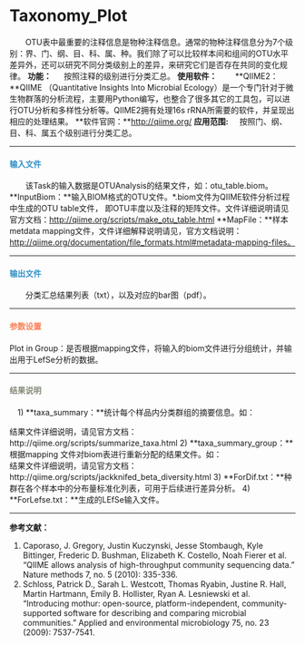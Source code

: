 # Taxonomy_Plot 
　　OTU表中最重要的注释信息是物种注释信息。通常的物种注释信息分为7个级别：界、门、纲、目、科、属、种。我们除了可以比较样本间和组间的OTU水平差异外，还可以研究不同分类级别上的差异，来研究它们是否存在共同的变化规律。
**功能：**
　		按照注释的级别进行分类汇总。
 **使用软件：**
　　**QIIME2：**QIIME （Quantitative Insights Into Microbial Ecology）是一个专门针对于微生物群落的分析流程，主要用Python编写，也整合了很多其它的工具包，可以进行OTU分析和多样性分析等。QIIME2拥有处理16s rRNA所需要的软件，并呈现出相应的处理结果。
**软件官网：**http://qiime.org/
**应用范围:**
&nbsp;&nbsp;&nbsp;&nbsp;按照门、纲、目、科、属五个级别进行分类汇总。


***
#### **<i class="glyphicon glyphicon-log-in" aria-hidden="true" style="color:#3090C7"></i><span style="color:#3090C7"> 输入文件**
　　该Task的输入数据是OTUAnalysis的结果文件，如：otu_table.biom。
**InputBiom：**输入BIOM格式的OTU文件。\*.biom文件为QIIME软件分析过程中生成的OTU table文件， 即OTU丰度以及注释的矩阵文件。文件详细说明请见官方文档：http://qiime.org/scripts/make_otu_table.html
**MapFile：**样本metdata mapping文件，文件详细解释说明请见，官方文档说明：http://qiime.org/documentation/file_formats.html#metadata-mapping-files。
***


#### **<i class="glyphicon glyphicon-log-out" aria-hidden="true" style="color:#3090C7"></i><span style="color:#3090C7"> 输出文件**
　　分类汇总结果列表（txt），以及对应的bar图（pdf）。

***
#### **<i class="fa fa-cog" aria-hidden="true" style="color:#F88158"></i> <span style="color:#F88158">参数设置**
<label id='isplotGroup'>Plot in Group：</label>是否根据mapping文件，将输入的biom文件进行分组统计，并输出用于LefSe分析的数据。
***
#### **<i class="fa fa-file-text" aria-hidden="true" style="color:#848b79"></i><span style="color:#848b79"> 结果说明**
　1)	**taxa_summary：**统计每个样品内分类群组的摘要信息。如：
<div style="text-align:center">
	<img data-src="1.png" width="500px" ></img>
</div>
结果文件详细说明，请见官方文档：http://qiime.org/scripts/summarize_taxa.html
2) **taxa_summary_group：**根据mapping 文件对biom表进行重新分配的结果文件。如：
<div style="text-align:center">
	<img data-src="2.jpg" width="300px" ></img>
</div>
结果文件详细说明，请见官方文档： 
http://qiime.org/scripts/jackknifed_beta_diversity.html
3)	**ForDif.txt：**种群在各个样本中的分布量标准化列表，可用于后续进行差异分析。
4)	**ForLefse.txt：**生成的LEfSe输入文件。

***

**参考文献：**
1.	Caporaso, J. Gregory, Justin Kuczynski, Jesse Stombaugh, Kyle Bittinger, Frederic D. Bushman, Elizabeth K. Costello, Noah Fierer et al. “QIIME allows analysis of high-throughput community sequencing data.” Nature methods 7, no. 5 (2010): 335-336.
2.	Schloss, Patrick D., Sarah L. Westcott, Thomas Ryabin, Justine R. Hall, Martin Hartmann, Emily B. Hollister, Ryan A. Lesniewski et al. “Introducing mothur: open-source, platform-independent, community-supported software for describing and comparing microbial communities.” Applied and environmental microbiology 75, no. 23 (2009): 7537-7541.


